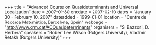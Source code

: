 +++
title = "Advanced Course on Quasideterminants and Universal Localization"
date = 2007-01-30
enddate = 2007-02-10
dates = "January 30 - February 10, 2007"
dateadded = 1999-01-01
location = "Centre de Recerca Matemàtica, Barcelona, Spain"
webpage = "http://www.crm.cat/ACQuasideterminants"
organisers = "S. Bazzoni, D. Herbera"
speakers = "Robert Lee Wilson (Rutgers University), Vladimir Retakh (Rutgers University)"
+++
